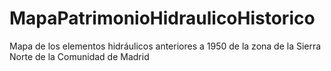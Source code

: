 # MapaPatrimonioHidraulicoHistorico
Mapa de los elementos hidráulicos anteriores a 1950 de la zona de la Sierra Norte de la Comunidad de Madrid
